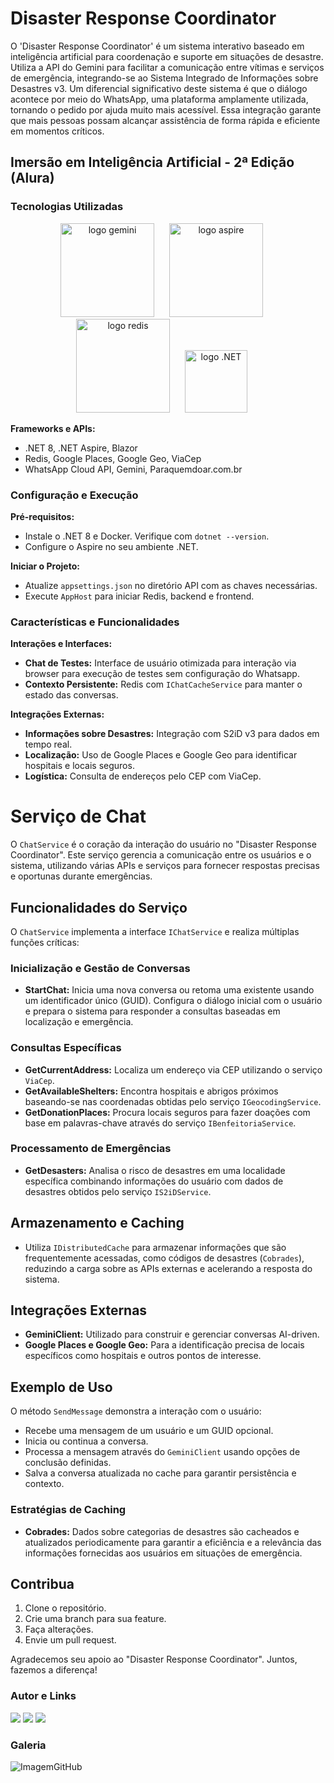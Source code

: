 # Disaster Response Coordinator

O 'Disaster Response Coordinator' é um sistema interativo baseado em inteligência artificial para coordenação e suporte em situações de desastre. Utiliza a API do Gemini para facilitar a comunicação entre vítimas e serviços de emergência, integrando-se ao Sistema Integrado de Informações sobre Desastres v3. Um diferencial significativo deste sistema é que o diálogo acontece por meio do WhatsApp, uma plataforma amplamente utilizada, tornando o pedido por ajuda muito mais acessível. Essa integração garante que mais pessoas possam alcançar assistência de forma rápida e eficiente em momentos críticos.

## Imersão em Inteligência Artificial - 2ª Edição (Alura)

### Tecnologias Utilizadas
<div align="center">
  <img src="https://logospng.org/download/google-gemini/google-gemini-256.png" alt="logo gemini" width="150" style="margin-right: 20px;">
  <img src="https://i.imgur.com/ou7zb3O.png" alt="logo aspire" width="150" style="margin-right: 20px;">
  <img src="https://cdn.worldvectorlogo.com/logos/redis.svg" alt="logo redis" width="150" style="margin-right: 20px;">
  <img src="https://upload.wikimedia.org/wikipedia/commons/thumb/7/7d/Microsoft_.NET_logo.svg/64px-Microsoft_.NET_logo.svg.png" alt="logo .NET" width="100" style="margin-right: 20px;">
</div>

**Frameworks e APIs:**
- .NET 8, .NET Aspire, Blazor
- Redis, Google Places, Google Geo, ViaCep
- WhatsApp Cloud API, Gemini, Paraquemdoar.com.br

### Configuração e Execução
**Pré-requisitos:**
- Instale o .NET 8 e Docker. Verifique com `dotnet --version`.
- Configure o Aspire no seu ambiente .NET.

**Iniciar o Projeto:**
- Atualize `appsettings.json` no diretório API com as chaves necessárias.
- Execute `AppHost` para iniciar Redis, backend e frontend.

### Características e Funcionalidades
**Interações e Interfaces:**
- **Chat de Testes:** Interface de usuário otimizada para interação via browser para execução de testes sem configuração do Whatsapp.
- **Contexto Persistente:** Redis com `IChatCacheService` para manter o estado das conversas.

**Integrações Externas:**
- **Informações sobre Desastres:** Integração com S2iD v3 para dados em tempo real.
- **Localização:** Uso de Google Places e Google Geo para identificar hospitais e locais seguros.
- **Logística:** Consulta de endereços pelo CEP com ViaCep.

# Serviço de Chat

O `ChatService` é o coração da interação do usuário no "Disaster Response Coordinator". Este serviço gerencia a comunicação entre os usuários e o sistema, utilizando várias APIs e serviços para fornecer respostas precisas e oportunas durante emergências.

## Funcionalidades do Serviço
O `ChatService` implementa a interface `IChatService` e realiza múltiplas funções críticas:

### Inicialização e Gestão de Conversas
- **StartChat:** Inicia uma nova conversa ou retoma uma existente usando um identificador único (GUID). Configura o diálogo inicial com o usuário e prepara o sistema para responder a consultas baseadas em localização e emergência.

### Consultas Específicas
- **GetCurrentAddress:** Localiza um endereço via CEP utilizando o serviço `ViaCep`.
- **GetAvailableShelters:** Encontra hospitais e abrigos próximos baseando-se nas coordenadas obtidas pelo serviço `IGeocodingService`.
- **GetDonationPlaces:** Procura locais seguros para fazer doações com base em palavras-chave através do serviço `IBenfeitoriaService`.

### Processamento de Emergências
- **GetDesasters:** Analisa o risco de desastres em uma localidade específica combinando informações do usuário com dados de desastres obtidos pelo serviço `IS2iDService`.

## Armazenamento e Caching
- Utiliza `IDistributedCache` para armazenar informações que são frequentemente acessadas, como códigos de desastres (`Cobrades`), reduzindo a carga sobre as APIs externas e acelerando a resposta do sistema.

## Integrações Externas
- **GeminiClient:** Utilizado para construir e gerenciar conversas AI-driven.
- **Google Places e Google Geo:** Para a identificação precisa de locais específicos como hospitais e outros pontos de interesse.

## Exemplo de Uso
O método `SendMessage` demonstra a interação com o usuário:
- Recebe uma mensagem de um usuário e um GUID opcional.
- Inicia ou continua a conversa.
- Processa a mensagem através do `GeminiClient` usando opções de conclusão definidas.
- Salva a conversa atualizada no cache para garantir persistência e contexto.

### Estratégias de Caching
- **Cobrades:** Dados sobre categorias de desastres são cacheados e atualizados periodicamente para garantir a eficiência e a relevância das informações fornecidas aos usuários em situações de emergência.


## Contribua
1. Clone o repositório.
2. Crie uma branch para sua feature.
3. Faça alterações.
4. Envie um pull request.

Agradecemos seu apoio ao "Disaster Response Coordinator". Juntos, fazemos a diferença!

### Autor e Links
<div>
  <a href="https://www.linkedin.com/in/victor-verdoodt/"><img src="https://img.shields.io/badge/linkedin-0077B5.svg?style=for-the-badge&logo=linkedin&logoColor=white"></a>
  <a href="https://github.com/victorverdoodt/"><img src="https://img.shields.io/badge/github-3b4c52.svg?style=for-the-badge&logo=github&logoColor=white"></a>
  <a href="https://discord.com/channels/1228404913705451612/1228406162618060913/1238128762307219558"><img src="https://img.shields.io/badge/Discord-%235865F2.svg?style=for-the-badge&logo=discord&logoColor=white"></a>
</div>

### Galeria

![ImagemGitHub](https://github.com/victorverdoodt/Disaster-Response-Coordinator/assets/3966396/a1baf9b2-e8d3-4204-a027-9bc44399edee)


